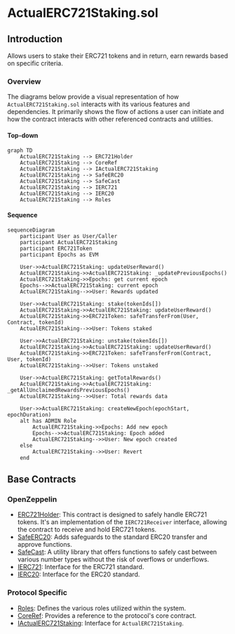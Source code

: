 # ActualERC721Staking.sol

## Introduction
Allows users to stake their ERC721 tokens and in return, earn rewards based on specific criteria.

### Overview
The diagrams below provide a visual representation of how `ActualERC721Staking.sol` interacts with its various features and dependencies. It primarily shows the flow of actions a user can initiate and how the contract interacts with other referenced contracts and utilities.

#### Top-down
```mermaid
graph TD
    ActualERC721Staking --> ERC721Holder
    ActualERC721Staking --> CoreRef
    ActualERC721Staking --> IActualERC721Staking
    ActualERC721Staking --> SafeERC20
    ActualERC721Staking --> SafeCast
    ActualERC721Staking --> IERC721
    ActualERC721Staking --> IERC20
    ActualERC721Staking --> Roles
```

#### Sequence
```mermaid
sequenceDiagram
    participant User as User/Caller
    participant ActualERC721Staking
    participant ERC721Token
    participant Epochs as EVM

    User->>ActualERC721Staking: updateUserReward()
    ActualERC721Staking->>ActualERC721Staking: _updatePreviousEpochs()
    ActualERC721Staking->>Epochs: get current epoch
    Epochs-->>ActualERC721Staking: current epoch
    ActualERC721Staking-->>User: Rewards updated

    User->>ActualERC721Staking: stake(tokenIds[])
    ActualERC721Staking->>ActualERC721Staking: updateUserReward()
    ActualERC721Staking->>ERC721Token: safeTransferFrom(User, Contract, tokenId)
    ActualERC721Staking-->>User: Tokens staked

    User->>ActualERC721Staking: unstake(tokenIds[])
    ActualERC721Staking->>ActualERC721Staking: updateUserReward()
    ActualERC721Staking->>ERC721Token: safeTransferFrom(Contract, User, tokenId)
    ActualERC721Staking-->>User: Tokens unstaked

    User->>ActualERC721Staking: getTotalRewards()
    ActualERC721Staking->>ActualERC721Staking: _getAllUnclaimedRewardsPreviousEpochs()
    ActualERC721Staking-->>User: Total rewards data

    User->>ActualERC721Staking: createNewEpoch(epochStart, epochDuration)
    alt has ADMIN Role
        ActualERC721Staking->>Epochs: Add new epoch
        Epochs-->>ActualERC721Staking: Epoch added
        ActualERC721Staking-->>User: New epoch created
    else
        ActualERC721Staking-->>User: Revert
    end
```

## Base Contracts
### OpenZeppelin
- [ERC721Holder](https://github.com/OpenZeppelin/openzeppelin-contracts/blob/master/contracts/token/ERC721/utils/ERC721Holder.sol): This contract is designed to safely handle ERC721 tokens. It's an implementation of the `IERC721Receiver` interface, allowing the contract to receive and hold ERC721 tokens.
- [SafeERC20](https://github.com/OpenZeppelin/openzeppelin-contracts/blob/master/contracts/token/ERC20/utils/SafeERC20.sol): Adds safeguards to the standard ERC20 transfer and approve functions.
- [SafeCast](https://github.com/OpenZeppelin/openzeppelin-contracts/blob/master/contracts/utils/math/SafeCast.sol): A utility library that offers functions to safely cast between various number types without the risk of overflows or underflows.
- [IERC721](https://github.com/OpenZeppelin/openzeppelin-contracts/blob/master/contracts/token/ERC721/IERC721.sol): Interface for the ERC721 standard.
- [IERC20](https://github.com/OpenZeppelin/openzeppelin-contracts/blob/master/contracts/token/ERC20/IERC20.sol): Interface for the ERC20 standard.
### Protocol Specific
- [Roles](https://github.com/ZTX-Foundation/tuxedo/blob/develop/src/core/Roles.sol): Defines the various roles utilized within the system.
- [CoreRef](https://github.com/ZTX-Foundation/tuxedo/blob/develop/src/refs/CoreRef.sol): Provides a reference to the protocol's core contract.
- [IActualERC721Staking](https://github.com/ZTX-Foundation/tuxedo/blob/develop/src/nfts/staking/IActualERC721Staking.sol): Interface for `ActualERC721Staking`.
